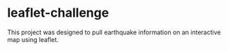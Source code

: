 # leaflet-challenge
This project was designed to pull earthquake information on an interactive map using leaflet. 
